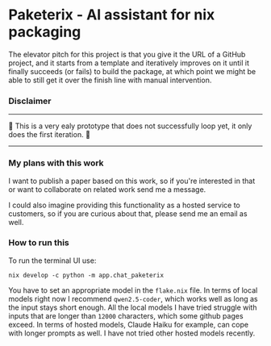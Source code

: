 # Paketerix - AI assistant for nix packaging

The elevator pitch for this project is that you give it the URL of a GitHub project,
and it starts from a template and iteratively improves on it until it finally succeeds (or fails)
to build the package, at which point we might be able to still get it over the finish line with manual intervention.

### Disclaimer

---

🚧 This is a very ealy prototype that does not successfully loop yet, it only does the first iteration. 🚧

---

### My plans with this work

I want to publish a paper based on this work, so if you're interested in that or want to collaborate on related work send me a message.

I could also imagine providing this functionality as a hosted service to customers, so if you are curious about that, please send me an email as well.

### How to run this

To run the terminal UI use:
```
nix develop -c python -m app.chat_paketerix
```

You have to set an appropriate model in the `flake.nix` file.
In terms of local models right now I recommend `qwen2.5-coder`, which works well as long as the input stays short enough.
All the local models I have tried struggle with inputs that are longer than `12000` characters, which some github pages exceed.
In terms of hosted models, Claude Haiku for example, can cope with longer prompts as well. I have not tried other hosted models recently.
